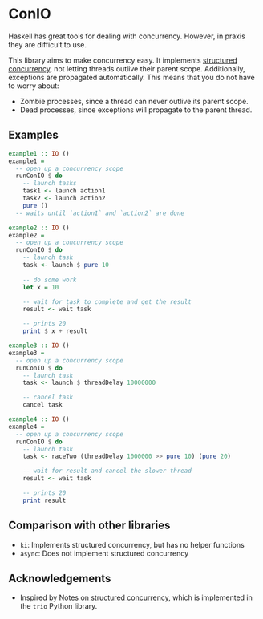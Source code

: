 # ConIO

Haskell has great tools for dealing with concurrency. However, in praxis they are difficult to use.

This library aims to make concurrency easy. It implements [structured concurrency](https://vorpus.org/blog/notes-on-structured-concurrency-or-go-statement-considered-harmful), not letting threads outlive their parent scope. Additionally, exceptions are propagated automatically. This means that you do not have to worry about:

- Zombie processes, since a thread can never outlive its parent scope.
- Dead processes, since exceptions will propagate to the parent thread.


## Examples

```haskell
example1 :: IO ()
example1 =
  -- open up a concurrency scope
  runConIO $ do
    -- launch tasks
    task1 <- launch action1
    task2 <- launch action2
    pure ()
  -- waits until `action1` and `action2` are done
```

```haskell
example2 :: IO ()
example2 =
  -- open up a concurrency scope
  runConIO $ do
    -- launch task
    task <- launch $ pure 10
    
    -- do some work
    let x = 10

    -- wait for task to complete and get the result
    result <- wait task

    -- prints 20
    print $ x + result
```

```haskell
example3 :: IO ()
example3 =
  -- open up a concurrency scope
  runConIO $ do
    -- launch task
    task <- launch $ threadDelay 10000000

    -- cancel task
    cancel task
```


```haskell
example4 :: IO ()
example4 =
  -- open up a concurrency scope
  runConIO $ do
    -- launch task
    task <- raceTwo (threadDelay 1000000 >> pure 10) (pure 20)

    -- wait for result and cancel the slower thread
    result <- wait task

    -- prints 20
    print result
```


## Comparison with other libraries

- `ki`: Implements structured concurrency, but has no helper functions
- `async`: Does not implement structured concurrency

## Acknowledgements

- Inspired by [Notes on structured concurrency](https://vorpus.org/blog/notes-on-structured-concurrency-or-go-statement-considered-harmful), which is implemented in the `trio` Python library.
